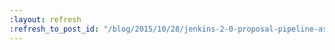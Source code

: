 ```yaml
---
:layout: refresh
:refresh_to_post_id: "/blog/2015/10/28/jenkins-2-0-proposal-pipeline-as-code-front-and-center"
---
```

